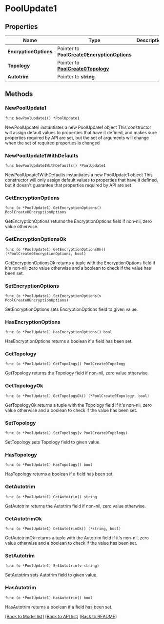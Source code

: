 # PoolUpdate1

## Properties

Name | Type | Description | Notes
------------ | ------------- | ------------- | -------------
**EncryptionOptions** | Pointer to [**PoolCreate0EncryptionOptions**](PoolCreate0EncryptionOptions.md) |  | [optional] 
**Topology** | Pointer to [**PoolCreate0Topology**](PoolCreate0Topology.md) |  | [optional] 
**Autotrim** | Pointer to **string** |  | [optional] 

## Methods

### NewPoolUpdate1

`func NewPoolUpdate1() *PoolUpdate1`

NewPoolUpdate1 instantiates a new PoolUpdate1 object
This constructor will assign default values to properties that have it defined,
and makes sure properties required by API are set, but the set of arguments
will change when the set of required properties is changed

### NewPoolUpdate1WithDefaults

`func NewPoolUpdate1WithDefaults() *PoolUpdate1`

NewPoolUpdate1WithDefaults instantiates a new PoolUpdate1 object
This constructor will only assign default values to properties that have it defined,
but it doesn't guarantee that properties required by API are set

### GetEncryptionOptions

`func (o *PoolUpdate1) GetEncryptionOptions() PoolCreate0EncryptionOptions`

GetEncryptionOptions returns the EncryptionOptions field if non-nil, zero value otherwise.

### GetEncryptionOptionsOk

`func (o *PoolUpdate1) GetEncryptionOptionsOk() (*PoolCreate0EncryptionOptions, bool)`

GetEncryptionOptionsOk returns a tuple with the EncryptionOptions field if it's non-nil, zero value otherwise
and a boolean to check if the value has been set.

### SetEncryptionOptions

`func (o *PoolUpdate1) SetEncryptionOptions(v PoolCreate0EncryptionOptions)`

SetEncryptionOptions sets EncryptionOptions field to given value.

### HasEncryptionOptions

`func (o *PoolUpdate1) HasEncryptionOptions() bool`

HasEncryptionOptions returns a boolean if a field has been set.

### GetTopology

`func (o *PoolUpdate1) GetTopology() PoolCreate0Topology`

GetTopology returns the Topology field if non-nil, zero value otherwise.

### GetTopologyOk

`func (o *PoolUpdate1) GetTopologyOk() (*PoolCreate0Topology, bool)`

GetTopologyOk returns a tuple with the Topology field if it's non-nil, zero value otherwise
and a boolean to check if the value has been set.

### SetTopology

`func (o *PoolUpdate1) SetTopology(v PoolCreate0Topology)`

SetTopology sets Topology field to given value.

### HasTopology

`func (o *PoolUpdate1) HasTopology() bool`

HasTopology returns a boolean if a field has been set.

### GetAutotrim

`func (o *PoolUpdate1) GetAutotrim() string`

GetAutotrim returns the Autotrim field if non-nil, zero value otherwise.

### GetAutotrimOk

`func (o *PoolUpdate1) GetAutotrimOk() (*string, bool)`

GetAutotrimOk returns a tuple with the Autotrim field if it's non-nil, zero value otherwise
and a boolean to check if the value has been set.

### SetAutotrim

`func (o *PoolUpdate1) SetAutotrim(v string)`

SetAutotrim sets Autotrim field to given value.

### HasAutotrim

`func (o *PoolUpdate1) HasAutotrim() bool`

HasAutotrim returns a boolean if a field has been set.


[[Back to Model list]](../README.md#documentation-for-models) [[Back to API list]](../README.md#documentation-for-api-endpoints) [[Back to README]](../README.md)


